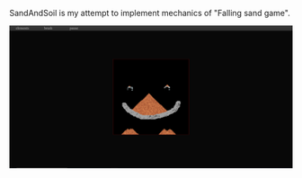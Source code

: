 SandAndSoil is my attempt to implement mechanics of "Falling sand game".

![Screenshot](Screenshot.png)